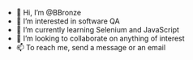- 👋 Hi, I’m @BBronze
- 👀 I’m interested in software QA
- 🌱 I’m currently learning Selenium and JavaScript
- 💞️ I’m looking to collaborate on anything of interest
- 📫 To reach me, send a message or an email

<!---
BBronze/BBronze is a ✨ special ✨ repository because its `README.md` (this file) appears on your GitHub profile.
You can click the Preview link to take a look at your changes.
--->
